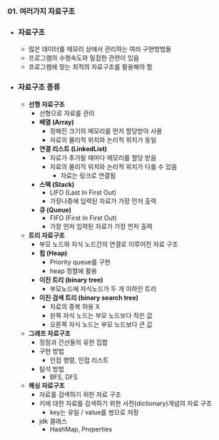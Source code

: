 ### 01. 여러가지 자료구조
- ### 자료구조
    - 많은 데이터를 메모리 상에서 관리하는 여러 구현방법들
    - 프로그램의 수행속도와 밀접한 관련이 있음
    - 프로그램에 맞는 최적의 자료구조를 활용해야 함

- ### 자료구조 종류
    - **선형 자료구조**
        - 선형으로 자료를 관리
        - **배열 (Array)**
            - 정해진 크기의 메모리를 먼저 할당받아 사용
            - 자료의 물리적 위치와 논리적 위치가 동일
        - **연결 리스트 (LinkedList)**
            - 자료가 추가될 때마다 메모리를 할당 받음
            - 자료의 물리적 위치와 논리적 위치가 다를 수 있음
                - 자료는 링크로 연결됨
        - **스택 (Stack)**
            - LIFO (Last In First Out)
            - 가장나중에 입력된 자료가 가장 먼저 출력
        - **큐 (Queue)**
            - FIFO (First In First Out)
            - 가장 먼저 입력된 자료가 가장 먼저 출력
    - **트리 자료구조**
        - 부모 노드와 자식 노드간의 연결로 이루어진 자료 구조
        - **힙 (Heap)**
            - Priority queue를 구현
            - heap 정렬에 활용
        - **이진 트리 (binary tree)**
            - 부모노드에 자식노드가 두 개 이하인 트리
        - **이진 검색 트리 (binary search tree)**
            - 자료의 중복 허용 X
            - 왼쪽 자식 노드는 부모 노드보다 작은 값
            - 오른쪽 자식 노드는 부모 노드보다 큰 값
    - **그래프 자료구조**
        - 정점과 간선들의 유한 집합
        - 구현 방법
            - 인접 행렬, 인접 리스트
        - 탐석 방법
            - BFS, DFS
    -  **해싱 자료구조**
        - 자료를 검색하기 위한 자료 구조
        - 키에 대한 자료를 검색하기 위한 사전(dictionary)개념의 자료 구조
            - key는 유일 / value를 쌍으로 저장
        - jdk 클래스
            - HashMap, Properties
